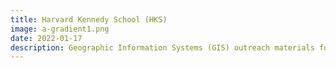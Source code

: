 ```yaml
---
title: Harvard Kennedy School (HKS)
image: a-gradient1.png
date: 2022-01-17
description: Geographic Information Systems (GIS) outreach materials for Harvard Kennedy School (HKS).
---
```

